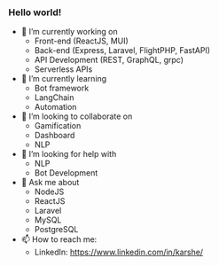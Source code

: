 ### Hello world!
- 🔭 I’m currently working on 
  - Front-end (ReactJS, MUI)
  - Back-end (Express, Laravel, FlightPHP, FastAPI)
  - API Development (REST, GraphQL, grpc)
  - Serverless APIs
- 🌱 I’m currently learning
  - Bot framework
  - LangChain
  - Automation
- 👯 I’m looking to collaborate on
  - Gamification
  - Dashboard
  - NLP
- 🤔 I’m looking for help with
  - NLP
  - Bot Development
- 💬 Ask me about 
  - NodeJS
  - ReactJS
  - Laravel
  - MySQL
  - PostgreSQL
- 📫 How to reach me: 
  - LinkedIn: https://www.linkedin.com/in/karshe/
